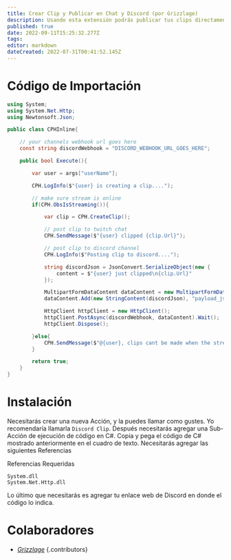 ```yaml
---
title: Crear Clip y Publicar en Chat y Discord (por Grizzlage)
description: Usando esta extensión podrás publicar tus clips directamenteen discord usando un comando !clip.
published: true
date: 2022-09-11T15:25:32.277Z
tags: 
editor: markdown
dateCreated: 2022-07-31T00:41:52.145Z
---
```


# Código de Importación
```cs
using System;
using System.Net.Http;
using Newtonsoft.Json;

public class CPHInline{

    // your channels webhook url goes here
    const string discordWebhook = "DISCORD_WEBHOOK_URL_GOES_HERE";

    public bool Execute(){

        var user = args["userName"];

        CPH.LogInfo($"{user} is creating a clip....");

        // make sure stream is online
        if(CPH.ObsIsStreaming()){

            var clip = CPH.CreateClip();

            // post clip to twitch chat
            CPH.SendMessage($"{user} clipped {clip.Url}");

            // post clip to discord channel
            CPH.LogInfo($"Posting clip to discord....");

            string discordJson = JsonConvert.SerializeObject(new {
                content = $"{user} just clipped\n{clip.Url}"
            });

            MultipartFormDataContent dataContent = new MultipartFormDataContent();
            dataContent.Add(new StringContent(discordJson), "payload_json");

            HttpClient httpClient = new HttpClient();
            httpClient.PostAsync(discordWebhook, dataContent).Wait();
            httpClient.Dispose();

        }else{
            CPH.SendMessage($"@{user}, clips cant be made when the stream is offline");
        }

        return true;
    }
}
```
# Instalación

Necesitarás crear una nueva Acción, y la puedes llamar como gustes. Yo recomendaría llamarla `Discord Clip`. Después necesitarás agregar una Sub-Acción de ejecución de código en C#. Copia y pega el código de C# mostrado anteriormente en el cuadro de texto. Necesitarás agregar las siguientes Referencias

Referencias Requeridas
```
System.dll
System.Net.Http.dll
```
Lo último que necesitarás es agregar tu enlace web de Discord en donde el código lo indica.


# Colaboradores

- [*Grizzlage*](https://www.twitch.tv/grizzlage)
{.contributors}